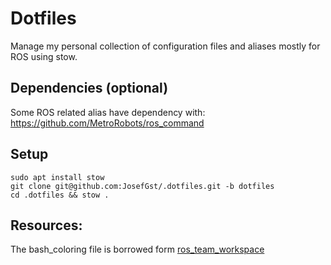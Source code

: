 # Dotfiles
Manage my personal collection of configuration files and aliases mostly for ROS using stow.

## Dependencies (optional)
Some ROS related alias have dependency with:
https://github.com/MetroRobots/ros_command

## Setup
    sudo apt install stow
    git clone git@github.com:JosefGst/.dotfiles.git -b dotfiles
    cd .dotfiles && stow .
    

## Resources:
The bash_coloring file is borrowed form [ros_team_workspace](https://github.com/StoglRobotics/ros_team_workspace/blob/master/scripts/configuration/terminal_coloring.bash)
